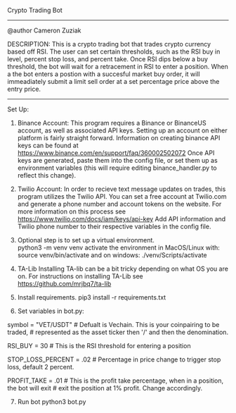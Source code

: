 Crypto Trading Bot
*************************
@author Cameron Zuziak

DESCRIPTION: This is a crypto trading bot that trades crypto currency based off RSI. 
The user can set certain thresholds, such as the RSI buy in level, percent stop loss, and percent take.
Once RSI dips below a buy threshold, the bot will wait for a retracement in RSI to enter a position.
When a the bot enters a postion with a succesful market buy order, it will immeadiately submit a limit
sell order at a set percentage price above the entry price.
*************************

Set Up: 

1. Binance Account:
  This program requires a Binance or BinanceUS account, as well as associated API keys. 
  Setting up an account on either platform is fairly straight forward. Information on creating binance
  API keys can be found at https://www.binance.com/en/support/faq/360002502072 
  Once API keys are generated, paste them into the config file, or set them up 
  as environment variables (this will require editing binance_handler.py to reflect this change). 
  
2. Twilio Account:
  In order to recieve text message updates on trades, this program utilizes the Twilio API. 
  You can set a free account at Twilio.com and generate a phone number and account tokens on the website.
  For more information on this process see https://www.twilio.com/docs/iam/keys/api-key 
  Add API information and Twilio phone number to their respective variables in the config file. 
  
3. Optional step is to set up a virtual environment.  
        python3 -m venv venv
   activate the environment in MacOS/Linux with:
        source venv/bin/activate
   and on windows:
        ./venv/Scripts/activate
  
4. TA-Lib
  Installing TA-lib can be a bit tricky depending on what OS you are on. For instructions on installing TA-Lib
  see https://github.com/mrjbq7/ta-lib 
  
  
5. Install requirements. 
    pip3 install -r requirements.txt
  
6. Set variables in bot.py:

  symbol = "VET/USDT"     # Defualt is Vechain. This is your coinpairing to be traded, 
                          # represented as the asset ticker then '/' and then the denomination.
                        
  RSI_BUY = 30            # This is the RSI threshold for entering a position

  STOP_LOSS_PERCENT = .02 # Percentage in price change to trigger stop loss, default 2 percent.

  PROFIT_TAKE = .01       # This is the profit take percentage, when in a position, the bot will exit 
                          # exit the position at 1% profit. Change accordingly. 
  
7. Run bot
  python3 bot.py
